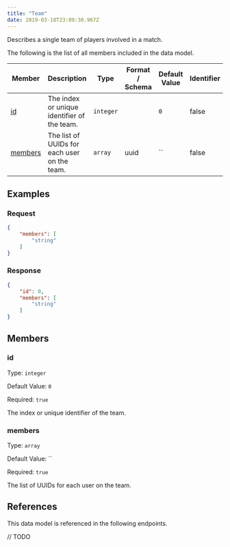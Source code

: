 ```yaml
---
title: "Team"
date: 2019-03-18T23:09:30.967Z
---
```


Describes a single team of players involved in a match.

The following is the list of all members included in the data model.

| Member            | Description                         | Type | Format / Schema | Default Value | Identifier | Unique | Required |
| ----------------- | ----------------------------------- | ---- | ------ | ------------- | ---------- | ------ | -------- |
| [id](#id) | The index or unique identifier of the team. | `integer` |  | `0` | false | false | true |
| [members](#members) | The list of UUIDs for each user on the team. | `array` | uuid | `` | false | false | true |

## Examples
### Request

```json
{
    "members": [
        "string"
    ]
}
```

### Response

```json
{
    "id": 0,
    "members": [
        "string"
    ]
}
```


## Members

### id

Type: `integer`

Default Value: `0`

Required: `true`

The index or unique identifier of the team.

### members

Type: `array`

Default Value: ``

Required: `true`

The list of UUIDs for each user on the team.

## References

This data model is referenced in the following endpoints.

// TODO